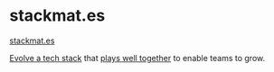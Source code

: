 # stackmat.es

[stackmat.es](https://www.stackmat.es/)

[Evolve a tech stack](https://mm.dreamineering.com/docs/technology/sdk/) that [plays well together](https://mm.dreamineering.com/docs/flow/adapt/metrics/human-resources/teamwork-index) to enable teams to grow.

